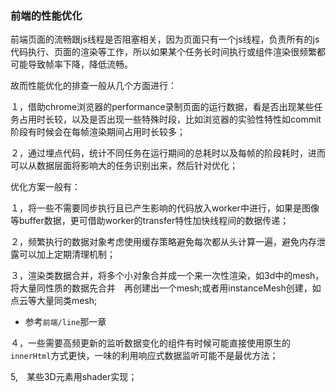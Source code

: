 ### 前端的性能优化

前端页面的流畅跟js线程是否阻塞相关，因为页面只有一个js线程，负责所有的js代码执行、页面的渲染等工作，所以如果某个任务长时间执行或组件渲染很频繁都可能导致帧率下降，降低流畅。

故而性能优化的排查一般从几个方面进行：

１，借助chrome浏览器的performance录制页面的运行数据，看是否出现某些任务占用时长较，以及是否出现一些特殊时段，比如浏览器的实验性特性如commit阶段有时候会在每帧渲染期间占用时长较多；

２，通过埋点代码，统计不同任务在运行期间的总耗时以及每帧的阶段耗时，进而可以从数据层面将影响大的任务识别出来，然后针对优化；



优化方案一般有：

１，将一些不需要同步执行且已产生影响的代码放入worker中进行，如果是图像等buffer数据，更可借助worker的transfer特性加快线程间的数据传递；

２，频繁执行的数据对象考虑使用缓存策略避免每次都从头计算一遍，避免内存泄露可以加上定期清理机制；

３，渲染类数据合并，将多个小对象合并成一个来一次性渲染，如3d中的mesh，将大量同性质的数据先合并　再创建出一个mesh;或者用instanceMesh创建，如点云等大量同类mesh;
- 参考`前端/line`那一章

４，一些需要高频更新的监听数据变化的组件有时候可能直接使用原生的`innerHtml`方式更快，一味的利用响应式数据监听可能不是最优方法；

5,　某些3D元素用shader实现；